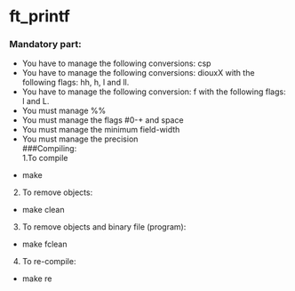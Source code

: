 # ft_printf </br>
### Mandatory part: </br>
  - You have to manage the following conversions: csp </br>
  - You have to manage the following conversions: diouxX with the following flags: hh, h, l and ll. </br>
  - You have to manage the following conversion: f with the following flags: l and L. </br>
  - You must manage %% </br>
  - You must manage the flags #0-+ and space</br>
  - You must manage the minimum field-width</br>
  - You must manage the precision</br>
###Compiling:</br>
1.To compile</br>
  * make</br>
2. To remove objects:</br>
  * make clean</br>
3. To remove objects and binary file (program):</br>
  * make fclean</br>
4. To re-compile:</br>
  * make re</br>
